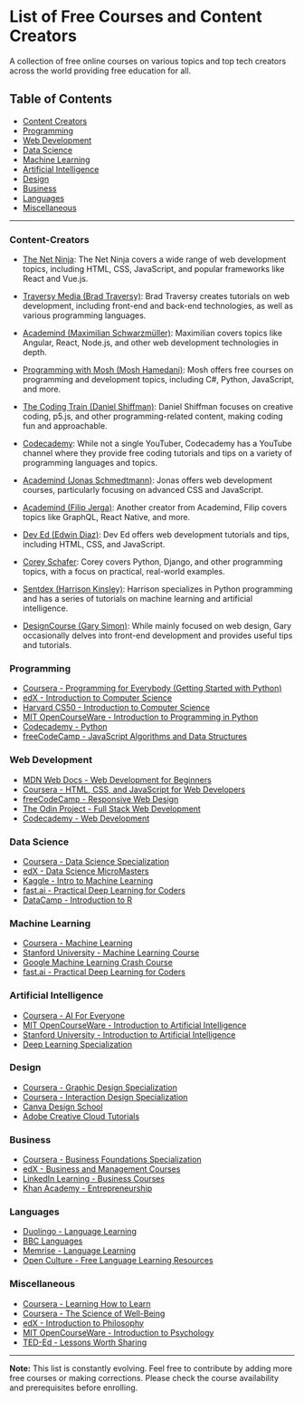 # List of Free Courses and Content Creators

A collection of free online courses on various topics and top tech creators across the world providing free education for all.

## Table of Contents

- [Content Creators](#content-creators)
- [Programming](#programming)
- [Web Development](#web-development)
- [Data Science](#data-science)
- [Machine Learning](#machine-learning)
- [Artificial Intelligence](#artificial-intelligence)
- [Design](#design)
- [Business](#business)
- [Languages](#languages)
- [Miscellaneous](#miscellaneous)

---

### Content-Creators

- [The Net Ninja](https://www.youtube.com/channel/UCW5YeuERMmlnqo4oq8vwUpg): The Net Ninja covers a wide range of web development topics, including HTML, CSS, JavaScript, and popular frameworks like React and Vue.js.

- [Traversy Media (Brad Traversy)](https://www.youtube.com/user/TechGuyWeb): Brad Traversy creates tutorials on web development, including front-end and back-end technologies, as well as various programming languages.

- [Academind (Maximilian Schwarzmüller)](https://www.youtube.com/c/Academind): Maximilian covers topics like Angular, React, Node.js, and other web development technologies in depth.

- [Programming with Mosh (Mosh Hamedani)](https://www.youtube.com/user/programmingwithmosh): Mosh offers free courses on programming and development topics, including C#, Python, JavaScript, and more.

- [The Coding Train (Daniel Shiffman)](https://www.youtube.com/c/TheCodingTrain): Daniel Shiffman focuses on creative coding, p5.js, and other programming-related content, making coding fun and approachable.

- [Codecademy](https://www.youtube.com/user/Codecademy): While not a single YouTuber, Codecademy has a YouTube channel where they provide free coding tutorials and tips on a variety of programming languages and topics.

- [Academind (Jonas Schmedtmann)](https://www.youtube.com/user/jonasschmedtmann): Jonas offers web development courses, particularly focusing on advanced CSS and JavaScript.

- [Academind (Filip Jerga)](https://www.youtube.com/channel/UCSJbGtTlrDami-tDGPUV9-w): Another creator from Academind, Filip covers topics like GraphQL, React Native, and more.

- [Dev Ed (Edwin Diaz)](https://www.youtube.com/channel/UClb90NQQcskPUGDIXsQEz5Q): Dev Ed offers web development tutorials and tips, including HTML, CSS, and JavaScript.

- [Corey Schafer](https://www.youtube.com/user/schafer5): Corey covers Python, Django, and other programming topics, with a focus on practical, real-world examples.

- [Sentdex (Harrison Kinsley)](https://www.youtube.com/user/sentdex): Harrison specializes in Python programming and has a series of tutorials on machine learning and artificial intelligence.

- [DesignCourse (Gary Simon)](https://www.youtube.com/user/DesignCourse): While mainly focused on web design, Gary occasionally delves into front-end development and provides useful tips and tutorials.

### Programming

- [Coursera - Programming for Everybody (Getting Started with Python)](https://www.coursera.org/specializations/python)
- [edX - Introduction to Computer Science](https://www.edx.org/learn/computer-programming)
- [Harvard CS50 - Introduction to Computer Science](https://cs50.harvard.edu/)
- [MIT OpenCourseWare - Introduction to Programming in Python](https://ocw.mit.edu/courses/electrical-engineering-and-computer-science/6-0001-introduction-to-computer-science-and-programming-in-python-fall-2016/)
- [Codecademy - Python](https://www.codecademy.com/learn/learn-python-3)
- [freeCodeCamp - JavaScript Algorithms and Data Structures](https://www.freecodecamp.org/learn/javascript-algorithms-and-data-structures/)

### Web Development

- [MDN Web Docs - Web Development for Beginners](https://developer.mozilla.org/en-US/docs/Learn)
- [Coursera - HTML, CSS, and JavaScript for Web Developers](https://www.coursera.org/specializations/web-design)
- [freeCodeCamp - Responsive Web Design](https://www.freecodecamp.org/learn/responsive-web-design/)
- [The Odin Project - Full Stack Web Development](https://www.theodinproject.com/)
- [Codecademy - Web Development](https://www.codecademy.com/learn/introduction-to-web-development)

### Data Science

- [Coursera - Data Science Specialization](https://www.coursera.org/specializations/jhu-data-science)
- [edX - Data Science MicroMasters](https://www.edx.org/micromasters/data-science)
- [Kaggle - Intro to Machine Learning](https://www.kaggle.com/learn/intro-to-machine-learning)
- [fast.ai - Practical Deep Learning for Coders](https://course.fast.ai/)
- [DataCamp - Introduction to R](https://www.datacamp.com/courses/free-introduction-to-r)

### Machine Learning

- [Coursera - Machine Learning](https://www.coursera.org/learn/machine-learning)
- [Stanford University - Machine Learning Course](https://www.coursera.org/learn/machine-learning)
- [Google Machine Learning Crash Course](https://developers.google.com/machine-learning/crash-course)
- [fast.ai - Practical Deep Learning for Coders](https://course.fast.ai/)

### Artificial Intelligence

- [Coursera - AI For Everyone](https://www.coursera.org/learn/ai-for-everyone)
- [MIT OpenCourseWare - Introduction to Artificial Intelligence](https://ocw.mit.edu/courses/electrical-engineering-and-computer-science/6-034-artificial-intelligence-spring-2005/)
- [Stanford University - Introduction to Artificial Intelligence](https://www.coursera.org/learn/ai)
- [Deep Learning Specialization](https://www.coursera.org/specializations/deep-learning)

### Design

- [Coursera - Graphic Design Specialization](https://www.coursera.org/specializations/graphic-design)
- [Coursera - Interaction Design Specialization](https://www.coursera.org/specializations/interaction-design)
- [Canva Design School](https://www.canva.com/learn/design/)
- [Adobe Creative Cloud Tutorials](https://www.adobe.com/creativecloud/learn/catalog.html)

### Business

- [Coursera - Business Foundations Specialization](https://www.coursera.org/specializations/wharton-business-foundations)
- [edX - Business and Management Courses](https://www.edx.org/learn/business)
- [LinkedIn Learning - Business Courses](https://www.linkedin.com/learning/paths/advance-your-skills-in-business)
- [Khan Academy - Entrepreneurship](https://www.khanacademy.org/college-careers-more/career-content/entrepreneurship)

### Languages

- [Duolingo - Language Learning](https://www.duolingo.com/)
- [BBC Languages](http://www.bbc.co.uk/languages)
- [Memrise - Language Learning](https://www.memrise.com/)
- [Open Culture - Free Language Learning Resources](http://www.openculture.com/freelanguagelessons)

### Miscellaneous

- [Coursera - Learning How to Learn](https://www.coursera.org/learn/learning-how-to-learn)
- [Coursera - The Science of Well-Being](https://www.coursera.org/learn/the-science-of-well-being)
- [edX - Introduction to Philosophy](https://www.edx.org/learn/introduction-to-philosophy)
- [MIT OpenCourseWare - Introduction to Psychology](https://ocw.mit.edu/courses/brain-and-cognitive-sciences/9-00-introduction-to-psychology-fall-2004/)
- [TED-Ed - Lessons Worth Sharing](https://ed.ted.com/lessons)

---

**Note:** This list is constantly evolving. Feel free to contribute by adding more free courses or making corrections. Please check the course availability and prerequisites before enrolling.

